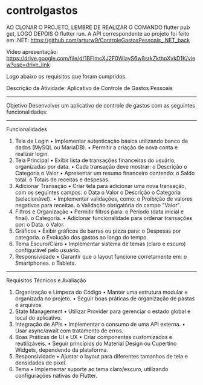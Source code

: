# controlgastos

AO CLONAR O PROJETO, LEMBRE DE REALIZAR O COMANDO flutter pub get, LOGO DEPOIS O flutter run.
A API correspondente ao projeto foi feito em .NET: https://github.com/arturw9/ControleGastosPessoais_.NET_back

Video apresentação: https://drive.google.com/file/d/1BFlmcXJ2F0WIayS6w8srkZkthpXvkD1K/view?usp=drive_link

Logo abaixo os requisitos que foram cumpridos.


Descrição da Atividade: Aplicativo de Controle de Gastos Pessoais
________________________________________
Objetivo
Desenvolver um aplicativo de controle de gastos com as seguintes funcionalidades:
________________________________________
Funcionalidades
1. Tela de Login
•	Implementar autenticação básica utilizando banco de dados (MySQL ou MariaDB).
•	Permitir a criação de nova conta e realizar login.
2. Tela Principal
•	Exibir lista de transações financeiras do usuário, organizadas por data.
•	Cada transação deve mostrar: 
o	Descrição
o	Categoria
o	Valor
•	Apresentar um resumo financeiro contendo: 
o	Saldo total.
o	Totais de receitas e despesas.
3. Adicionar Transação
•	Criar tela para adicionar uma nova transação, com os seguintes campos: 
o	Data
o	Valor
o	Descrição
o	Categoria (selecionável).
•	Implementar validações, como: 
o	Proibição de valores negativos para receitas.
o	Validação obrigatória do campo "Valor".
4. Filtros e Organização
•	Permitir filtros para: 
o	Período (data inicial e final).
o	Categoria.
•	Adicionar funcionalidade para ordenar transações por: 
o	Data.
o	Valor.
5. Gráficos
•	Exibir gráficos de barras ou pizza para: 
o	Despesas por categoria.
o	Evolução dos gastos ao longo do tempo.
6. Tema Escuro/Claro
•	Implementar sistema de temas (claro e escuro) configurável pelo usuário.
7. Responsividade
•	Garantir que o layout funcione corretamente em: 
o	Smartphones.
o	Tablets.
________________________________________
Requisitos Técnicos e Avaliação
1. Organização e Limpeza do Código
•	Manter uma estrutura modular e organizada no projeto.
•	Seguir boas práticas de organização de pastas e arquivos.
2. State Management
•	Utilizar Provider para gerenciar o estado global e local do aplicativo.
3. Integração de APIs
•	Implementar o consumo de uma API externa.
•	Usar async/await com tratamento de erros.
4. Boas Práticas de UI e UX
•	Criar componentes customizados e reutilizáveis.
•	Seguir princípios do Material Design ou Cupertino Widgets, dependendo da plataforma.
5. Responsividade
•	Ajustar o layout para diferentes tamanhos de tela e densidades de pixel.
6. Tema
•	Implementar suporte ao tema claro/escuro, utilizando configurações nativas do Flutter.
